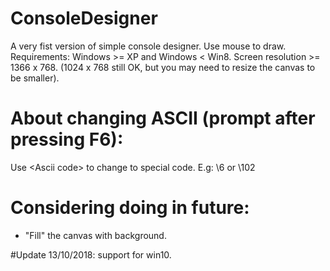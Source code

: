 # ConsoleDesigner

A very fist version of simple console designer. Use mouse to draw.
Requirements:
Windows >= XP and Windows < Win8.
Screen resolution >= 1366 x 768.
(1024 x 768 still OK, but you may need to resize the canvas to be smaller).

# About changing ASCII (prompt after pressing F6):
Use \<Ascii code><Enter> to change to special code. E.g: \6<Enter> or \102<Enter>

# Considering doing in future:
* "Fill" the canvas with background.

#Update 13/10/2018: support for win10.
